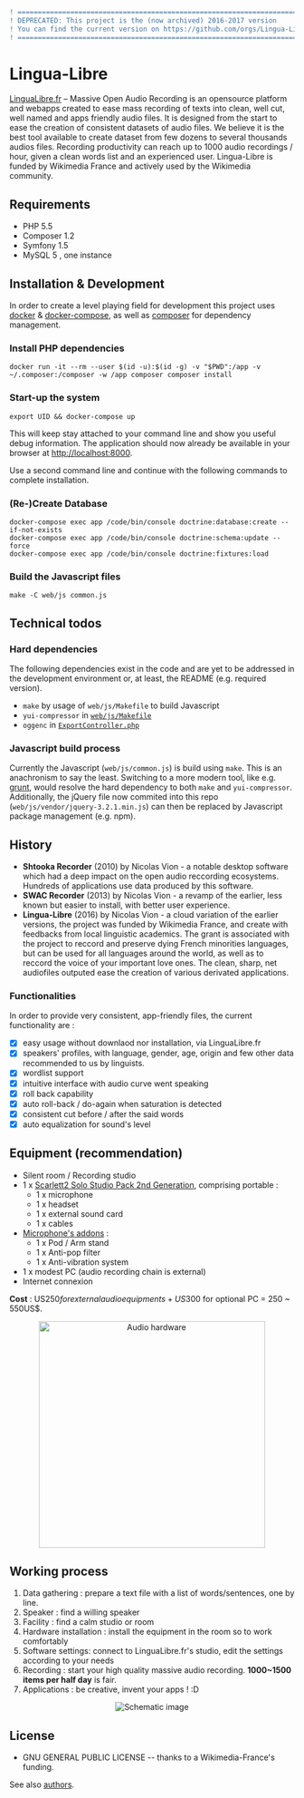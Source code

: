 ```diff
! ===========================================================================================
! DEPRECATED: This project is the (now archived) 2016-2017 version                           
! You can find the current version on https://github.com/orgs/Lingua-Libre/ and [LinguaLibre.org](https://lingualibre.org).
! ===========================================================================================
```
# Lingua-Libre
[LinguaLibre.fr](https://lingualibre.fr) – Massive Open Audio Recording is an opensource platform and 
webapps created to ease mass recording of texts into clean, well cut, well named and apps friendly audio files. It is 
designed from the start to ease the creation of consistent datasets of audio files. We believe it is the best tool 
available to create dataset from few dozens to several thousands audios files. Recording productivity can reach up to 
1000 audio recordings / hour, given a clean words list and an experienced user. Lingua-Libre is funded by 
Wikimedia France and actively used by the Wikimedia community.

## Requirements

 - PHP 5.5
 - Composer 1.2
 - Symfony 1.5
 - MySQL 5 , one instance

## Installation & Development 

In order to create a level playing field for development this project uses 
<a href="https://docs.docker.com/engine/installation/">docker</a> & 
<a href="https://docs.docker.com/compose/install/">docker-compose</a>, 
as well as <a href="https://getcomposer.org/">composer</a> for dependency management.

### Install PHP dependencies
```
docker run -it --rm --user $(id -u):$(id -g) -v "$PWD":/app -v ~/.composer:/composer -w /app composer composer install
```

### Start-up the system

```
export UID && docker-compose up
```

This will keep stay attached to your command line and show you useful debug information. 
The application should now already be available in your browser at <a href="http://localhost:8000">http://localhost:8000</a>.

Use a second command line and continue with the following commands to complete installation.

### (Re-)Create Database
```
docker-compose exec app /code/bin/console doctrine:database:create --if-not-exists
docker-compose exec app /code/bin/console doctrine:schema:update --force
docker-compose exec app /code/bin/console doctrine:fixtures:load
```

### Build the Javascript files
```
make -C web/js common.js
```

## Technical todos

### Hard dependencies

The following dependencies exist in the code and are yet to be addressed in the development environment or, 
at least, the README (e.g. required version).

* `make` by usage of `web/js/Makefile` to build Javascript
* `yui-compressor` in <a href="https://github.com/wikimedia-france/Lingua-Libre/blob/master/web/js/Makefile#L15">`web/js/Makefile`</a>
* `oggenc` in <a href="https://github.com/wikimedia-france/Lingua-Libre/blob/master/src/AppBundle/Controller/ExportController.php#L60">`ExportController.php`</a>

### Javascript build process

Currently the Javascript (`web/js/common.js`) is build using `make`. This is an anachronism to say the least.
Switching to a more modern tool, like e.g. [grunt](https://gruntjs.com/), would resolve the hard dependency to both 
`make` and `yui-compressor`. Additionally, the jQuery file now commited into this repo (`web/js/vendor/jquery-3.2.1.min.js`)
can then be replaced by Javascript package management (e.g. npm).

## History
- **Shtooka Recorder** (2010) by Nicolas Vion - a notable desktop software which had a deep impact on the open audio reccording ecosystems. Hundreds of applications use data produced by this software.
- **SWAC Recorder** (2013) by Nicolas Vion - a revamp of the earlier, less known but easier to install, with better user experience.
- **Lingua-Libre** (2016) by Nicolas Vion - a cloud variation of the earlier versions, the project was funded by Wikimedia France, and create with feedbacks from local linguistic academics. The grant is associated with the project to reccord and preserve dying French minorities languages, but can be used for all languages around the world, as well as to reccord the voice of your important love ones. The clean, sharp, net audiofiles outputed ease the creation of various derivated applications.

### Functionalities
In order to provide very consistent, app-friendly files, the current functionality are :
- [x] easy usage without downlaod nor installation, via LinguaLibre.fr
- [x] speakers' profiles, with language, gender, age, origin and few other data recommended to us by linguists.
- [x] wordlist support
- [x] intuitive interface with audio curve went speaking
- [x] roll back capability
- [x] auto roll-back / do-again when saturation is detected
- [x] consistent cut before / after the said words
- [x] auto equalization for sound's level

## Equipment (recommendation)
- Silent room / Recording studio
- 1 x [Scarlett2 Solo Studio Pack 2nd Generation](https://www.amazon.com/dp/B01E6T54E2/), comprising portable :
  - 1 x microphone
  - 1 x headset
  - 1 x external sound card
  - 1 x cables
- [Microphone's addons](https://www.amazon.com/dp/B01KHMUQ2M/) :
  - 1 x Pod / Arm stand
  - 1 x Anti-pop filter
  - 1 x Anti-vibration system
- 1 x modest PC (audio recording chain is external)
- Internet connexion

**Cost** : US$250 for external audio equipments  + US$300 for optional PC  = 250 ~ 550US$.
<p align="center">
  <a href="https://www.amazon.com/dp/B01E6T54E2/"><img src="https://i.stack.imgur.com/dvreq.jpg" alt="Audio hardware" style="width:400px;"/></a>
</p>

## Working process
1. Data gathering : prepare a text file with a list of words/sentences, one by line.
2. Speaker : find a willing speaker
3. Facility : find a calm studio or room 
4. Hardware installation : install the equipment in the room so to work comfortably
5. Software settings: connect to LinguaLibre.fr's studio, edit the settings according to your needs
6. Recording : start your high quality massive audio recording. **1000~1500 items per half day** is fair.
7. Applications : be creative, invent your apps ! :D

<p align="center">
  <img  src="https://i.stack.imgur.com/873Fb.png" alt="Schematic image"/>
</p>

## License
- GNU GENERAL PUBLIC LICENSE -- thanks to a Wikimedia-France's funding.

See also [authors](https://github.com/wikimedia-france/Lingua-Libre/blob/master/AUTHORS).
